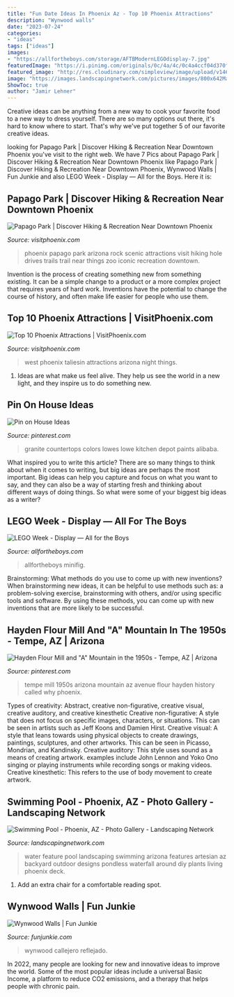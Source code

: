 ```yaml
---
title: "Fun Date Ideas In Phoenix Az - Top 10 Phoenix Attractions"
description: "Wynwood walls"
date: "2023-07-24"
categories:
- "ideas"
tags: ["ideas"]
images:
- "https://allfortheboys.com/storage/AFTBModernLEGOdisplay-7.jpg"
featuredImage: "https://i.pinimg.com/originals/0c/4a/4c/0c4a4ccf04d370fc7be3b946c1af0d45.jpg"
featured_image: "http://res.cloudinary.com/simpleview/image/upload/v1463094719/clients/phoenix/2756ad50_8dd9_45b3_885f_286f8069e6e0_ceada100-1f61-4147-b0c5-ecc75979945e.jpg"
image: "https://images.landscapingnetwork.com/pictures/images/800x642Max/swimming-pool_6/pool-deck-water-feature-artesian-landscaping_2464.jpg"
ShowToc: true
author: "Jamir Lehner"
---
```



Creative ideas can be anything from a new way to cook your favorite food to a new way to dress yourself. There are so many options out there, it's hard to know where to start. That's why we've put together 5 of our favorite creative ideas.

	

		
looking for Papago Park | Discover Hiking &amp; Recreation Near Downtown Phoenix you've visit to the right web. We have 7 Pics about Papago Park | Discover Hiking &amp; Recreation Near Downtown Phoenix like Papago Park | Discover Hiking &amp; Recreation Near Downtown Phoenix, Wynwood Walls | Fun Junkie and also LEGO Week - Display — All for the Boys. Here it is:
		
    
## Papago Park | Discover Hiking &amp; Recreation Near Downtown Phoenix

<img loading=lazy src="https://assets.simpleviewinc.com/simpleview/image/upload/c_limit,h_1200,q_75,w_1200/v1/clients/phoenix/045365d6_6f51_4fb5_9b85_76fc5df4b534_ef30c052-9869-4bee-9a8a-53d4087f841d.jpg" onerror="this.onerror=null;this.src='https://tse1.mm.bing.net/th?id=OIP.okh_EsucjD34yqLDaWQa0QHaE8&amp;pid=15.1';" alt="Papago Park | Discover Hiking &amp; Recreation Near Downtown Phoenix">

_Source: visitphoenix.com_

>phoenix papago park arizona rock scenic attractions visit hiking hole drives trails trail near things zoo iconic recreation downtown. 

	

Invention is the process of creating something new from something existing. It can be a simple change to a product or a more complex project that requires years of hard work. Inventions have the potential to change the course of history, and often make life easier for people who use them.

    
## Top 10 Phoenix Attractions | VisitPhoenix.com

<img loading=lazy src="http://res.cloudinary.com/simpleview/image/upload/v1463094719/clients/phoenix/2756ad50_8dd9_45b3_885f_286f8069e6e0_ceada100-1f61-4147-b0c5-ecc75979945e.jpg" onerror="this.onerror=null;this.src='https://tse4.mm.bing.net/th?id=OIP.t6IHbU8LZg5Bb9dyA_KftwHaE7&amp;pid=15.1';" alt="Top 10 Phoenix Attractions | VisitPhoenix.com">

_Source: visitphoenix.com_

>west phoenix taliesin attractions arizona night things. 

	

1. Ideas are what make us feel alive. They help us see the world in a new light, and they inspire us to do something new.

    
## Pin On House Ideas

<img loading=lazy src="https://i.pinimg.com/736x/2c/0f/21/2c0f21fa778fc2f3e4e6a4cd0b931e44--granite-countertops-colors-granite-colors.jpg" onerror="this.onerror=null;this.src='https://tse1.mm.bing.net/th?id=OIP.mT7goDzNECE6osLF0hkYoAEsES&amp;pid=15.1';" alt="Pin on House Ideas">

_Source: pinterest.com_

>granite countertops colors lowes lowe kitchen depot paints alibaba. 

	

What inspired you to write this article?
There are so many things to think about when it comes to writing, but big ideas are perhaps the most important. Big ideas can help you capture and focus on what you want to say, and they can also be a way of starting fresh and thinking about different ways of doing things. So what were some of your biggest big ideas as a writer?

    
## LEGO Week - Display — All For The Boys

<img loading=lazy src="https://allfortheboys.com/storage/AFTBModernLEGOdisplay-7.jpg" onerror="this.onerror=null;this.src='https://tse3.mm.bing.net/th?id=OIP.WlCmLX70FkGXu7oHb8LE7AHaLH&amp;pid=15.1';" alt="LEGO Week - Display — All for the Boys">

_Source: allfortheboys.com_

>allfortheboys minifig. 

	

Brainstorming: What methods do you use to come up with new inventions?
When brainstorming new ideas, it can be helpful to use methods such as: a problem-solving exercise, brainstorming with others, and/or using specific tools and software. By using these methods, you can come up with new inventions that are more likely to be successful.

    
## Hayden Flour Mill And &quot;A&quot; Mountain In The 1950s - Tempe, AZ | Arizona

<img loading=lazy src="https://i.pinimg.com/originals/0c/4a/4c/0c4a4ccf04d370fc7be3b946c1af0d45.jpg" onerror="this.onerror=null;this.src='https://tse1.mm.bing.net/th?id=OIP.l4kjy1aKPAaX66JPuDBBlQHaEq&amp;pid=15.1';" alt="Hayden Flour Mill and &quot;A&quot; Mountain in the 1950s - Tempe, AZ | Arizona">

_Source: pinterest.com_

>tempe mill 1950s arizona mountain az avenue flour hayden history called why phoenix. 

	

Types of creativity: Abstract, creative non-figurative, creative visual, creative auditory, and creative kinesthetic
Creative non-figurative: A style that does not focus on specific images, characters, or situations. This can be seen in artists such as Jeff Koons and Damien Hirst. Creative visual: A style that leans towards using physical objects to create drawings, paintings, sculptures, and other artworks. This can be seen in Picasso, Mondrian, and Kandinsky. Creative auditory: This style uses sound as a means of creating artwork. examples include John Lennon and Yoko Ono singing or playing instruments while recording songs or making videos. Creative kinesthetic: This refers to the use of body movement to create artwork.

    
## Swimming Pool - Phoenix, AZ - Photo Gallery - Landscaping Network

<img loading=lazy src="https://images.landscapingnetwork.com/pictures/images/800x642Max/swimming-pool_6/pool-deck-water-feature-artesian-landscaping_2464.jpg" onerror="this.onerror=null;this.src='https://tse2.mm.bing.net/th?id=OIP.VVj4krzWkN7CLxpPyd5u3wHaFj&amp;pid=15.1';" alt="Swimming Pool - Phoenix, AZ - Photo Gallery - Landscaping Network">

_Source: landscapingnetwork.com_

>water feature pool landscaping swimming arizona features artesian az backyard outdoor designs pondless waterfall around diy plants living phoenix deck. 

	

1. Add an extra chair for a comfortable reading spot.

    
## Wynwood Walls | Fun Junkie

<img loading=lazy src="https://funjunkie.com/wp-content/uploads/2013/02/Wynwood-Walls-3.jpg" onerror="this.onerror=null;this.src='https://tse2.mm.bing.net/th?id=OIP.2y2_eNsSRHV5iKbUlbGRNgHaE8&amp;pid=15.1';" alt="Wynwood Walls | Fun Junkie">

_Source: funjunkie.com_

>wynwood callejero reflejado. 

	

In 2022, many people are looking for new and innovative ideas to improve the world. Some of the most popular ideas include a universal Basic Income, a platform to reduce CO2 emissions, and a therapy that helps people with chronic pain.

